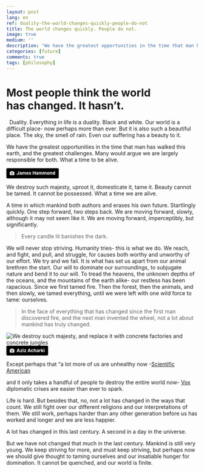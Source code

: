 ```yaml
---
layout: post
lang: en
ref: duality-the-world-changes-quickly-people-do-not
title: The world changes quickly. People do not.
image: true
medium: ''
description: "We have the greatest opportunities in the time that man has walked this earth, and the greatest challenges. Many would argue we are largely responsible for both. What a time to be alive."
categories: [future]
comments: true
tags: [philosophy]
---
```


# Most people think the world has changed. It hasn’t.
 
Duality. Everything in life is a duality. Black and white. Our world is a difficult place- now perhaps more than ever. But it is also such a beautiful place. The sky, the smell of rain. Even our suffering has a beauty to it.

We have the greatest opportunities in the time that man has walked this earth, and the greatest challenges. Many would argue we are largely responsible for both. What a time to be alive.


<meta property="og:image" content="http://tanaka.co.zw/img/wild.jpg">
<a style="background-color:black;color:white;text-decoration:none;padding:4px 6px;font-family:-apple-system, BlinkMacSystemFont, &quot;San Francisco&quot;, &quot;Helvetica Neue&quot;, Helvetica, Ubuntu, Roboto, Noto, &quot;Segoe UI&quot;, Arial, sans-serif;font-size:12px;font-weight:bold;line-height:1.2;display:inline-block;border-radius:3px;" href="https://unsplash.com/@jameshammond7?utm_medium=referral&amp;utm_campaign=photographer-credit&amp;utm_content=creditBadge" target="_blank" rel="noopener noreferrer" title="Download free do whatever you want high-resolution photos from James Hammond"><span style="display:inline-block;padding:2px 3px;"><svg xmlns="http://www.w3.org/2000/svg" style="height:12px;width:auto;position:relative;vertical-align:middle;top:-1px;fill:white;" viewBox="0 0 32 32"><title></title><path d="M20.8 18.1c0 2.7-2.2 4.8-4.8 4.8s-4.8-2.1-4.8-4.8c0-2.7 2.2-4.8 4.8-4.8 2.7.1 4.8 2.2 4.8 4.8zm11.2-7.4v14.9c0 2.3-1.9 4.3-4.3 4.3h-23.4c-2.4 0-4.3-1.9-4.3-4.3v-15c0-2.3 1.9-4.3 4.3-4.3h3.7l.8-2.3c.4-1.1 1.7-2 2.9-2h8.6c1.2 0 2.5.9 2.9 2l.8 2.4h3.7c2.4 0 4.3 1.9 4.3 4.3zm-8.6 7.5c0-4.1-3.3-7.5-7.5-7.5-4.1 0-7.5 3.4-7.5 7.5s3.3 7.5 7.5 7.5c4.2-.1 7.5-3.4 7.5-7.5z"></path></svg></span><span style="display:inline-block;padding:2px 3px;">James Hammond</span></a>


We destroy such majesty, uproot it, domesticate it, tame it. Beauty cannot be tamed. It cannot be possessed. What a time we are alive.

A time in which mankind both authors and erases his own future. Startlingly quickly. One step forward, two steps back. We are moving forward, slowly, although it may not seem like it. We are moving forward, imperceptibly, but significantly.

>Every candle lit banishes the dark.

We will never stop striving. Humanity tries- this is what we do. We reach, and fight, and pull, and struggle, for causes both worthy and unworthy of our effort. We try and we fail. It is what has set us apart from our animal brethren the start. Our will to dominate our surroundings, to subjugate nature and bend it to our will. To tread the heavens, the unknown depths of the oceans, and the mountains of the earth alike- our restless has been rapacious. Since we first tamed fire. Then the forest, then the animals, and then slowly, we tamed everything, until we were left with one wild force to tame: ourselves.

>In the face of everything that has changed since the first man discovered fire, and the next man invented the wheel, not a lot about mankind has truly changed. 


![We destroy such majesty, and replace it with concrete factories and concrete jungles](/img/posts/fire.jpg)
<a style="background-color:black;color:white;text-decoration:none;padding:4px 6px;font-family:-apple-system, BlinkMacSystemFont, &quot;San Francisco&quot;, &quot;Helvetica Neue&quot;, Helvetica, Ubuntu, Roboto, Noto, &quot;Segoe UI&quot;, Arial, sans-serif;font-size:12px;font-weight:bold;line-height:1.2;display:inline-block;border-radius:3px;" href="https://unsplash.com/@acharki95?utm_medium=referral&amp;utm_campaign=photographer-credit&amp;utm_content=creditBadge" target="_blank" rel="noopener noreferrer" title="Download free do whatever you want high-resolution photos from Aziz Acharki"><span style="display:inline-block;padding:2px 3px;"><svg xmlns="http://www.w3.org/2000/svg" style="height:12px;width:auto;position:relative;vertical-align:middle;top:-1px;fill:white;" viewBox="0 0 32 32"><title></title><path d="M20.8 18.1c0 2.7-2.2 4.8-4.8 4.8s-4.8-2.1-4.8-4.8c0-2.7 2.2-4.8 4.8-4.8 2.7.1 4.8 2.2 4.8 4.8zm11.2-7.4v14.9c0 2.3-1.9 4.3-4.3 4.3h-23.4c-2.4 0-4.3-1.9-4.3-4.3v-15c0-2.3 1.9-4.3 4.3-4.3h3.7l.8-2.3c.4-1.1 1.7-2 2.9-2h8.6c1.2 0 2.5.9 2.9 2l.8 2.4h3.7c2.4 0 4.3 1.9 4.3 4.3zm-8.6 7.5c0-4.1-3.3-7.5-7.5-7.5-4.1 0-7.5 3.4-7.5 7.5s3.3 7.5 7.5 7.5c4.2-.1 7.5-3.4 7.5-7.5z"></path></svg></span><span style="display:inline-block;padding:2px 3px;">Aziz Acharki</span></a>

Except perhaps that “a lot more of us are unhealthy now -[Scientific American](https://www.scientificamerican.com/podcast/episode/8dff8662-e7f2-99df-38e67664abff1d05/)

and it only takes a handful of people to destroy the entire world now- [Vox](https://www.vox.com/2015/2/19/8069533/end-of-the-world) diplomatic crises are easier than ever to spark.

Life is hard. But besides that, no, not a lot has changed in the ways that count.
We still fight over our different religions and our interpretations of them. We still work, perhaps harder than any other generation before us has worked and longer and we are less happier.

A lot has changed in this last century. A second in a day in the universe.

But we have not changed that much in the last century. Mankind is still very young. We keep striving for more, and must keep striving, but perhaps now we should give thought to taming ourselves and our insatiable hunger for domination. It cannot be quenched, and our world is finite.
